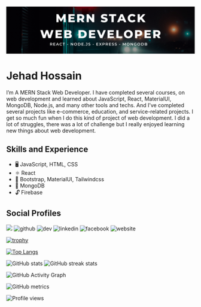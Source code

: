 ![I am a MERN Stack Web Developer](https://github.com/Zihad550/Zihad550/blob/main/Banner.png)

# Jehad Hossain
I’m A MERN Stack Web Developer. I have completed several courses, on web development and learned about JavaScript, React, MaterialUI, MongoDB, Node.js, and many other tools and techs. And I’ve completed several projects like e-commerce, education, and service-related projects. I get so much fun when I do this kind of project of web development. I did a lot of struggles, there was a lot of challenge but I really enjoyed learning new things about web development.

## Skills and Experience

* 🖥️ JavaScript, HTML, CSS
* ⚛️ React
* 📎 Bootstrap, MaterialUI, Tailwindcss
* 💾 MongoDB
* 🔓 Firebase


## Social Profiles
<div> 
<img src="https://img.icons8.com/color/48/000000/github--v1.png"/>

 <img src='https://cdn.jsdelivr.net/npm/simple-icons@3.0.1/icons/github.svg' alt='github' height='40'>  
 <img src='https://cdn.jsdelivr.net/npm/simple-icons@3.0.1/icons/dev-dot-to.svg' alt='dev' height='40'> 
 <img src='https://cdn.jsdelivr.net/npm/simple-icons@3.0.1/icons/linkedin.svg' alt='linkedin' height='40'> 
  <img src='https://cdn.jsdelivr.net/npm/simple-icons@3.0.1/icons/facebook.svg' alt='facebook' height='40'>  
  <img src='https://cdn.jsdelivr.net/npm/simple-icons@3.0.1/icons/icloud.svg' alt='website' height='40'> </div>



[![trophy](https://github-profile-trophy.vercel.app/?username=Zihad550)](https://github.com/ryo-ma/github-profile-trophy)

[![Top Langs](https://github-readme-stats.vercel.app/api/top-langs/?username=Zihad550)](https://github.com/anuraghazra/github-readme-stats)  

![GitHub stats](https://github-readme-stats.vercel.app/api?username=Zihad550&show_icons=true&theme=merko)  ![GitHub streak stats](https://github-readme-streak-stats.herokuapp.com/?user=Zihad550)  

![GitHub Activity Graph](https://activity-graph.herokuapp.com/graph?username=Zihad550)  



![GitHub metrics](https://metrics.lecoq.io/Zihad550)  

![Profile views](https://gpvc.arturio.dev/Zihad550)  
